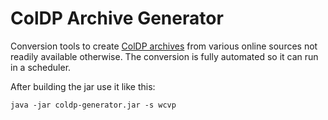 # ColDP Archive Generator

Conversion tools to create [ColDP archives](https://github.com/CatalogueOfLife/coldp/) from various online sources not readily available otherwise.
The conversion is fully automated so it can run in a scheduler.

After building the jar use it like this: 

```
java -jar coldp-generator.jar -s wcvp
```